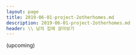 ```yaml
---
layout: page
title: 2019-06-01-project-2otherhomes.md
description: 2019-06-01-project-2otherhomes.md
header: \\ 남의 집에 살아보기
---
```



(upcoming)

